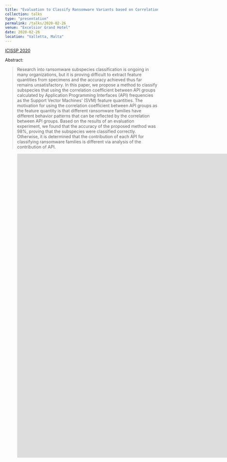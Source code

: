 ```yaml
---
title: "Evaluation to Classify Ransomware Variants based on Correlations between APIs"
collection: talks
type: "presentation"
permalink: /talks/2020-02-26
venue: "Excelsior Grand Hotel"
date: 2020-02-26
location: "Valletta, Malta"
---
```


[ICISSP 2020](http://www.icissp.org/?y=2020)

Abstract:
> Research into ransomware subspecies classification is ongoing in many organizations, but it is proving difficult to extract feature quantities from specimens and the accuracy achieved thus far remains unsatisfactory. In this paper, we propose a method to classify subspecies that using the correlation coefficient between API groups calculated by Application Programming Interfaces (API) frequencies as the Support Vector Machines’ (SVM) feature quantities. The motivation for using the correlation coefficient between API groups as the feature quantity is that different ransomware families have different behavior patterns that can be reflected by the correlation between API groups. Based on the results of an evaluation experiment, we found that the accuracy of the proposed method was 98%, proving that the subspecies were classified correctly. Otherwise, it is determined that the contribution of each API for classifying ransomware families is different via analysis of the contribution of API.

<figure>
<iframe src="https://docs.google.com/presentation/d/e/2PACX-1vSuUkZ84l_teF3b9_vP0pmlH-lqc1ofYa3inYN9XM7rMsX3G3iV7QmtZLVbhrMLZw/embed?start=false&loop=false&delayms=3000" frameborder="0" width="3178" height="1000" allowfullscreen="true" mozallowfullscreen="true" webkitallowfullscreen="true"></iframe>
</figure>
